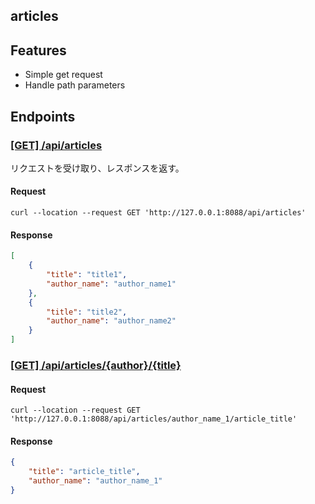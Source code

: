 articles
----

## Features
- Simple get request
- Handle path parameters


## Endpoints

### [[GET] /api/articles](./handler/articles_handler.rs)

リクエストを受け取り、レスポンスを返す。

#### Request

```shell script
curl --location --request GET 'http://127.0.0.1:8088/api/articles'
```

#### Response
```json
[
    {
        "title": "title1",
        "author_name": "author_name1"
    },
    {
        "title": "title2",
        "author_name": "author_name2"
    }
]
```

### [[GET] /api/articles/{author}/{title}](./handler/articles_handler.rs)

#### Request

```shell script
curl --location --request GET 'http://127.0.0.1:8088/api/articles/author_name_1/article_title'
```

#### Response

```json
{
    "title": "article_title",
    "author_name": "author_name_1"
}
```